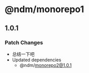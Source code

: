 # @ndm/monorepo1

## 1.0.1

### Patch Changes

- 总结一下吧
- Updated dependencies
  - @ndm/monorepo2@1.0.1
